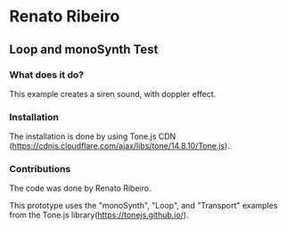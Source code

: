 # Renato Ribeiro

## Loop and monoSynth Test

### What does it do?
This example creates a siren sound, with doppler effect. 

### Installation
The installation is done by using Tone.js CDN (https://cdnjs.cloudflare.com/ajax/libs/tone/14.8.10/Tone.js).

### Contributions
The code was done by Renato Ribeiro.

This prototype uses the "monoSynth", "Loop", and "Transport" examples from the Tone.js library(https://tonejs.github.io/).